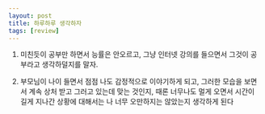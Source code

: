 ```yaml
---
layout: post
title: 하루하루 생각하자
tags: [review]
---
```


1. 미친듯이 공부만 하면서 능률은 안오르고, 그냥 인터넷 강의를 들으면서 그것이 공부라고 생각하덜지를 말자.

2. 부모님이 나이 들면서 점점 나도 감정적으로 이야기하게 되고, 그러한 모습을 보면서 계속 상처 받고 그러고 있는데 맞는 것인지, 때론 너무나도 멀게 오면서 시간이 길게 지나간 상황에 대해서는 나 너무 오만하지는 않았는지 생각하게 된다